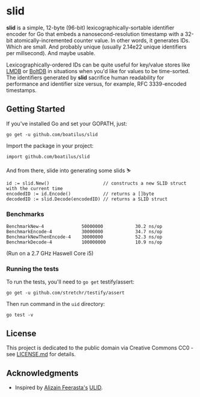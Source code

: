 # slid

**slid** is a simple, 12-byte (96-bit) lexicographically-sortable identifier encoder for Go that embeds a nanosecond-resolution timestamp with a 32-bit atomically-incremented counter value. In other words, it generates IDs. Which are small. And probably unique (usually 2.14e22 unique identifiers per millsecond). And maybe usable.

Lexicographically-ordered IDs can be quite useful for key/value stores like [LMDB](https://symas.com/offerings/lightning-memory-mapped-database/) or [BoltDB](https://github.com/boltdb/bolt) in situations when you'd like for values to be time-sorted. The identifiers generated by **slid** sacrifice human readability for performance and identifier size versus, for example, RFC 3339-encoded timestamps.

## Getting Started

If you've installed Go and set your GOPATH, just:

    go get -u github.com/boatilus/slid

Import the package in your project:

    import github.com/boatilus/slid

And from there, slide into generating some slids ⛷️

    id := slid.New()                    // constructs a new SLID struct with the current time
    encodedID := id.Encode()            // returns a []byte
    decodedID := slid.Decode(encodedID) // returns a SLID struct
    
### Benchmarks

    BenchmarkNew-4             	50000000	        30.2 ns/op
    BenchmarkEncode-4          	30000000	        34.7 ns/op
    BenchmarkNewThenEncode-4   	30000000	        52.3 ns/op
    BenchmarkDecode-4          	100000000	        10.9 ns/op
    
(Run on a 2.7 GHz Haswell Core i5)

### Running the tests

To run the tests, you'll need to `go get` testify/assert:

    go get -u github.com/stretchr/testify/assert
    
Then run command in the `uid` directory:

    go test -v

## License

This project is dedicated to the public domain via Creative Commons CC0 - see [LICENSE.md](LICENSE.md) for details.

## Acknowledgments

* Inspired by [Alizain Feerasta's](https://github.com/alizain) [ULID](https://github.com/alizain/ulid).
